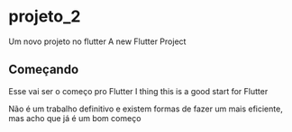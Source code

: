 # projeto_2

Um novo projeto no flutter
A new Flutter Project

## Começando

Esse vai ser o começo pro Flutter
I thing this is a good start for Flutter

Não é um trabalho definitivo e existem formas de fazer um mais eficiente, mas acho que já é um bom começo
